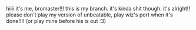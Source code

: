 hiiii
it's me, bromaster!!!
this is my branch.
it's kinda shit though.
it's alright!!
please don't play my version of unbeatable, play wiz's port when it's done!!!!
(or play mine before his is out :3)
